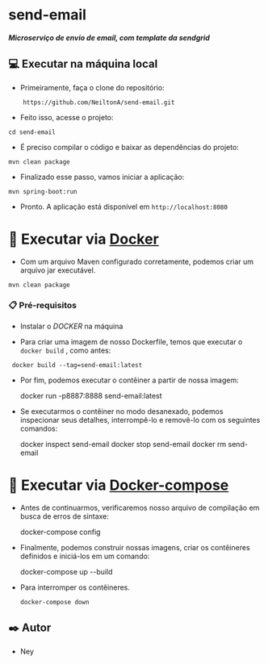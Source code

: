 # send-email
##### *Microserviço de envio de email, com template da sendgrid*


## 💻 Executar na máquina local 
* Primeiramente, faça o clone do repositório:

```
    https://github.com/NeiltonA/send-email.git
```
* Feito isso, acesse o projeto:

```
cd send-email
```
* É preciso compilar o código e baixar as dependências do projeto:

```
mvn clean package
```
* Finalizado esse passo, vamos iniciar a aplicação:

```
mvn spring-boot:run
```
* Pronto. A aplicação está disponível em `http://localhost:8080`

# 🐋 Executar via [Docker](https://www.docker.com/) 
 * Com um arquivo Maven configurado corretamente, podemos criar um arquivo jar executável.
 
 ```
 mvn clean package
```
### 📋 Pré-requisitos
* Instalar o *DOCKER* na máquina


* Para criar uma imagem de nosso Dockerfile, temos que executar o `docker build` , como antes:


 ```
  docker build --tag=send-email:latest 
 ```

* Por fim, podemos executar o contêiner a partir de nossa imagem:

    docker run -p8887:8888 send-email:latest
	

* Se executarmos o contêiner no modo desanexado, podemos inspecionar seus detalhes, interrompê-lo e removê-lo com os seguintes comandos:

	
	docker inspect send-email
    docker stop send-email
    docker rm send-email
    

# 🐋 Executar via [Docker-compose](https://www.docker.com/)
* Antes de continuarmos, verificaremos nosso arquivo de compilação em busca de erros de sintaxe:

	docker-compose config

* Finalmente, podemos construir nossas imagens, criar os contêineres definidos e iniciá-los em um comando:

	docker-compose up --build


* Para interromper os contêineres.
 
   ```
   docker-compose down
   ```
   
	
## ✒️ Autor
* Ney